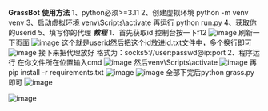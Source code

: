 **GrassBot**
****使用方法****
1、python必须>=3.11
2、创建虚拟环境   python -m venv venv
3、启动虚拟环境   venv\Scripts\activate   再运行  python run.py
4、获取你的userid
5、填写你的代理
***教程***
1、首先获取id
控制台按一下f12
![image](https://github.com/user-attachments/assets/99fdfaf9-6bc9-467d-bf9c-41e71f7be7f4)
刷新一下页面
![image](https://github.com/user-attachments/assets/98a913ac-05c1-4070-83d2-970fbfdd0e57)
这个就是userid然后把这个id放进id.txt文件中，多个换行即可
![image](https://github.com/user-attachments/assets/057772b2-6b59-4a36-981d-47d5889de804)
接下来把代理放好
格式为：socks5://user:passwd@ip:port
2、程序运行
在你文件所在位置输入cmd
![image](https://github.com/user-attachments/assets/67bf59cb-810a-456c-b312-d7d6182c87a1)
然后venv\Scripts\activate
![image](https://github.com/user-attachments/assets/1c67f74c-9a80-424f-a8e3-19dd44548b2e)
再pip install -r requirements.txt
![image](https://github.com/user-attachments/assets/03ecc428-a286-41a1-8b78-50a97a170ef9)
![image](https://github.com/user-attachments/assets/4916574c-5a04-4502-b75c-b20b082185b5)
全部下完后python grass.py即可
![image](https://github.com/user-attachments/assets/cc7d338a-c965-4ee3-b2bd-a6a5ae250f81)

![image](https://github.com/user-attachments/assets/4e5db787-933f-45fc-9633-fdfc8838761e)
